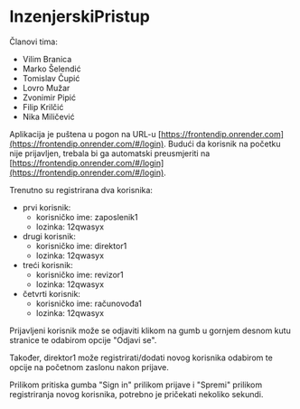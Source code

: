 # InzenjerskiPristup

Članovi tima:
- Vilim Branica
- Marko Šelendić
- Tomislav Čupić
- Lovro Mužar
- Zvonimir Pipić
- Filip Krilčić
- Nika Miličević

Aplikacija je puštena u pogon na URL-u [https://frontendip.onrender.com](https://frontendip.onrender.com/#/login).
Budući da korisnik na početku nije prijavljen, trebala bi ga automatski preusmjeriti na [https://frontendip.onrender.com/#/login](https://frontendip.onrender.com/#/login).

Trenutno su registrirana dva korisnika:
- prvi korisnik:
  - korisničko ime: zaposlenik1
  - lozinka: 12qwasyx
- drugi korisnik:
  - korisničko ime: direktor1
  - lozinka: 12qwasyx
- treći korisnik:
  - korisničko ime: revizor1
  - lozinka: 12qwasyx
- četvrti korisnik:
  - korisničko ime: računovođa1
  - lozinka: 12qwasyx

Prijavljeni korisnik može se odjaviti klikom na gumb u gornjem desnom kutu stranice te odabirom opcije "Odjavi se".

Također, direktor1 može registrirati/dodati novog korisnika odabirom te opcije na početnom zaslonu nakon prijave.

Prilikom pritiska gumba "Sign in" prilikom prijave i "Spremi" prilikom registriranja novog korisnika, potrebno je pričekati nekoliko sekundi.
